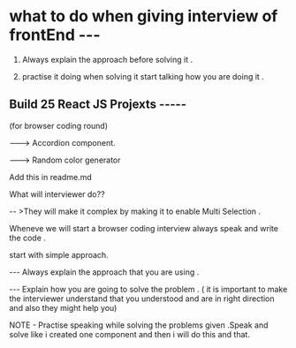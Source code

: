 # what to do when giving interview of frontEnd ---

1. Always explain the approach before solving it .

2. practise it doing when solving it start talking how you are doing it .

## Build 25 React JS Projexts -----

(for browser coding round)

---> Accordion component.

---> Random color generator

Add this in readme.md

What will interviewer do??

-- >They will make it complex by making it to enable Multi Selection .

Wheneve we will start a browser coding interview always speak and write the code .

start with simple approach.

--- Always explain the approach that you are using .

--- Explain how you are going to solve the problem .
( it is important to make the interviewer understand that you understood and are in right direction and also they might help you)

NOTE - Practise speaking while solving the problems given .Speak and solve like i created one component and then i will do this and that.
